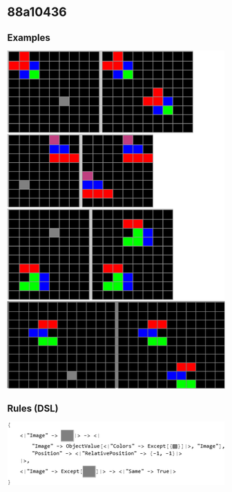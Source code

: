 # 88a10436

## Examples

![ARC examples for 88a10436](examples.png?raw=true)

## Rules (DSL)

![DSL rules for 88a10436](rules.png?raw=true)

